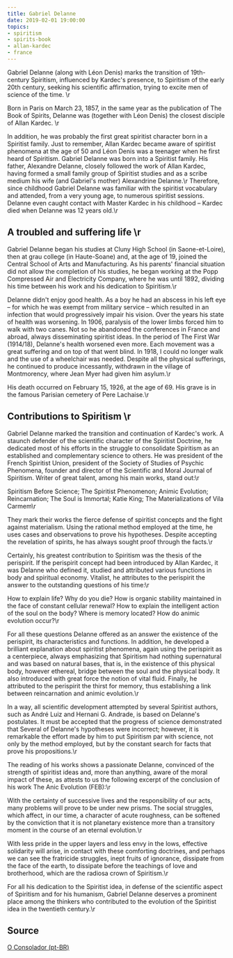 ```yaml
---
title: Gabriel Delanne
date: 2019-02-01 19:00:00
topics: 
- spiritism
- spirits-book
- allan-kardec
- france
---
```


Gabriel Delanne (along with Léon Denis) marks the transition of 19th-century
Spiritism, influenced by Kardec's presence, to Spiritism of the early 20th
century, seeking his scientific affirmation, trying to excite men of science of
the time. \r

Born in Paris on March 23, 1857, in the same year as the publication of The Book
of Spirits, Delanne was (together with Léon Denis) the closest disciple of Allan
Kardec. \r

In addition, he was probably the first great spiritist character born in a
Spiritist family. Just to remember, Allan Kardec became aware of spiritist
phenomena at the age of 50 and Léon Denis was a teenager when he first heard of
Spiritism. Gabriel Delanne was born into a Spiritist family. His father,
Alexandre Delanne, closely followed the work of Allan Kardec, having formed a
small family group of Spiritist studies and as a scribe medium his wife (and
Gabriel's mother) Alexandrine Delanne.\r Therefore, since childhood Gabriel
Delanne was familiar with the spiritist vocabulary and attended, from a very
young age, to numerous spiritist sessions. Delanne even caught contact with
Master Kardec in his childhood – Kardec died when Delanne was 12 years old.\r

## A troubled and suffering life \r
Gabriel Delanne began his studies at Cluny High School (in Saone-et-Loire), then at grau college (in Haute-Soane) and, at the age of 19, joined the Central School of Arts and Manufacturing. As his parents' financial situation did not allow the completion of his studies, he began working at the Popp Compressed Air and Electricity Company, where he was until 1892, dividing his time between his work and his dedication to Spiritism.\r

Delanne didn't enjoy good health. As a boy he had an abscess in his left eye – for which he was exempt from military service – which resulted in an infection that would progressively impair his vision. Over the years his state of health was worsening. In 1906, paralysis of the lower limbs forced him to walk with two canes. Not so he abandoned the conferences in France and abroad, always disseminating spiritist ideas. In the period of The First War (1914/18), Delanne's health worsened even more. Each movement was a great suffering and on top of that went blind. In 1918, I could no longer walk and the use of a wheelchair was needed. Despite all the physical sufferings, he continued to produce incessantly, withdrawn in the village of Montmorency, where Jean Myer had given him asylum.\r

His death occurred on February 15, 1926, at the age of 69. His grave is in the famous Parisian cemetery of Pere Lachaise.\r

## Contributions to Spiritism \r
Gabriel Delanne marked the transition and continuation of Kardec's work. A staunch defender of the scientific character of the Spiritist Doctrine, he dedicated most of his efforts in the struggle to consolidate Spiritism as an established and complementary science to others. He was president of the French Spiritist Union, president of the Society of Studies of Psychic Phenomena, founder and director of the Scientific and Moral Journal of Spiritism. Writer of great talent, among his main works, stand out:\r

Spiritism Before Science; The Spiritist Phenomenon; Animic Evolution; Reincarnation; The Soul is Immortal; Katie King; The Materializations of Vila Carmem\r

They mark their works the fierce defense of spiritist concepts and the fight against materialism. Using the rational method employed at the time, he uses cases and observations to prove his hypotheses. Despite accepting the revelation of spirits, he has always sought proof through the facts.\r

Certainly, his greatest contribution to Spiritism was the thesis of the perispirit. If the perispirit concept had been introduced by Allan Kardec, it was Delanne who defined it, studied and attributed various functions in body and spiritual economy. Vitalist, he attributes to the perispirit the answer to the outstanding questions of his time:\r

How to explain life? Why do you die? How is organic stability maintained in the face of constant cellular renewal? How to explain the intelligent action of the soul on the body? Where is memory located? How do animic evolution occur?\r

For all these questions Delanne offered as an answer the existence of the perispirit, its characteristics and functions. In addition, he developed a brilliant explanation about spiritist phenomena, again using the perispirit as a centerpiece, always emphasizing that Spiritism had nothing supernatural and was based on natural bases, that is, in the existence of this physical body, however ethereal, bridge between the soul and the physical body. It also introduced with great force the notion of vital fluid. Finally, he attributed to the perispirit the thirst for memory, thus establishing a link between reincarnation and animic evolution.\r

In a way, all scientific development attempted by several Spiritist authors, such as André Luiz and Hernani G. Andrade, is based on Delanne's postulates. It must be accepted that the progress of science demonstrated that Several of Delanne's hypotheses were incorrect; however, it is remarkable the effort made by him to put Spiritism par with science, not only by the method employed, but by the constant search for facts that prove his propositions.\r

The reading of his works shows a passionate Delanne, convinced of the strength of spiritist ideas and, more than anything, aware of the moral impact of these, as attests to us the following excerpt of the conclusion of his work The Anic Evolution (FEB):\r

With the certainty of successive lives and the responsibility of our acts, many problems will prove to be under new prisms. The social struggles, which affect, in our time, a character of acute roughness, can be softened by the conviction that it is not planetary existence more than a transitory moment in the course of an eternal evolution.\r

With less pride in the upper layers and less envy in the lows, effective solidarity will arise, in contact with these comforting doctrines, and perhaps we can see the fratricide struggles, inept fruits of ignorance, dissipate from the face of the earth, to dissipate before the teachings of love and brotherhood, which are the radiosa crown of Spiritism.\r

For all his dedication to the Spiritist idea, in defense of the scientific aspect of Spiritism and for his humanism, Gabriel Delanne deserves a prominent place among the thinkers who contributed to the evolution of the Spiritist idea in the twentieth century.\r

## Source
[O Consolador (pt-BR)](http://www.oconsolador.com.br/linkfixo/biografias/gabrieldelanne.html)  

